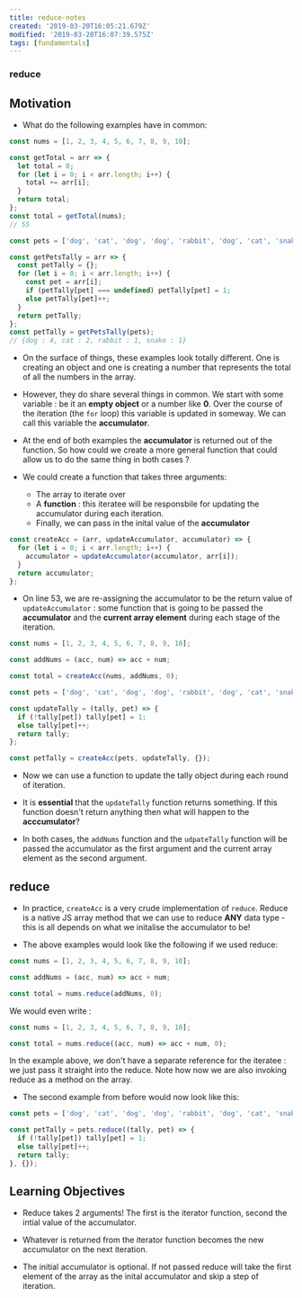 ```yaml
---
title: reduce-notes
created: '2019-03-20T16:05:21.679Z'
modified: '2019-03-20T16:07:39.575Z'
tags: [fundamentals]
---
```


### reduce

## Motivation

- What do the following examples have in common:

```js
const nums = [1, 2, 3, 4, 5, 6, 7, 8, 9, 10];

const getTotal = arr => {
  let total = 0;
  for (let i = 0; i < arr.length; i++) {
    total += arr[i];
  }
  return total;
};
const total = getTotal(nums);
// 55
```

```js
const pets = ['dog', 'cat', 'dog', 'dog', 'rabbit', 'dog', 'cat', 'snake'];

const getPetsTally = arr => {
  const petTally = {};
  for (let i = 0; i < arr.length; i++) {
    const pet = arr[i];
    if (petTally[pet] === undefined) petTally[pet] = 1;
    else petTally[pet]++;
  }
  return petTally;
};
const petTally = getPetsTally(pets);
// {dog : 4, cat : 2, rabbit : 1, snake : 1}
```

- On the surface of things, these examples look totally different. One is creating an object and one is creating a number that represents the total of all the numbers in the array.

- However, they do share several things in common. We start with some variable : be it an **empty object** or a number like **0**. Over the course of the iteration (the `for` loop) this variable is updated in someway. We can call this variable the **accumulator**.

- At the end of both examples the **accumulator** is returned out of the function. So how could we create a more general function that could allow us to do the same thing in both cases ?

- We could create a function that takes three arguments:
  - The array to iterate over
  - A **function** : this iteratee will be responsbile for updating the accumulator during each iteration.
  - Finally, we can pass in the inital value of the **accumulator**

```js
const createAcc = (arr, updateAccumulator, accumulator) => {
  for (let i = 0; i < arr.length; i++) {
    accumulator = updateAccumulator(accumulator, arr[i]);
  }
  return accumulator;
};
```

- On line 53, we are re-assigning the accumulator to be the return value of `updateAccumulator` : some function that is going to be passed the **accumulator** and the **current array element** during each stage of the iteration.

```js
const nums = [1, 2, 3, 4, 5, 6, 7, 8, 9, 10];

const addNums = (acc, num) => acc + num;

const total = createAcc(nums, addNums, 0);
```

```js
const pets = ['dog', 'cat', 'dog', 'dog', 'rabbit', 'dog', 'cat', 'snake'];

const updateTally = (tally, pet) => {
  if (!tally[pet]) tally[pet] = 1;
  else tally[pet]++;
  return tally;
};

const petTally = createAcc(pets, updateTally, {});
```

- Now we can use a function to update the tally object during each round of iteration.

- It is **essential** that the `updateTally` function returns something. If this function doesn't return anything then what will happen to the **acccumulator**?

- In both cases, the `addNums` function and the `udpateTally` function will be passed the accumulator as the first argument and the current array element as the second argument.

## reduce

- In practice, `createAcc` is a very crude implementation of `reduce`. Reduce is a native JS array method that we can use to reduce **ANY** data type - this is all depends on what we initalise the accumulator to be!

- The above examples would look like the following if we used reduce:

```js
const nums = [1, 2, 3, 4, 5, 6, 7, 8, 9, 10];

const addNums = (acc, num) => acc + num;

const total = nums.reduce(addNums, 0);
```

We would even write :

```js
const nums = [1, 2, 3, 4, 5, 6, 7, 8, 9, 10];

const total = nums.reduce((acc, num) => acc + num, 0);
```

In the example above, we don't have a separate reference for the iteratee : we just pass it straight into the reduce. Note how now we are also invoking reduce as a method on the array.

- The second example from before would now look like this:

```js
const pets = ['dog', 'cat', 'dog', 'dog', 'rabbit', 'dog', 'cat', 'snake'];

const petTally = pets.reduce((tally, pet) => {
  if (!tally[pet]) tally[pet] = 1;
  else tally[pet]++;
  return tally;
}, {});
```

## Learning Objectives

- Reduce takes 2 arguments! The first is the iterator function, second the intial value of the accumulator.

- Whatever is returned from the iterator function becomes the new accumulator on the next iteration.

- The initial accumulator is optional. If not passed reduce will take the first element of the array as the inital accumulator and skip a step of iteration.

